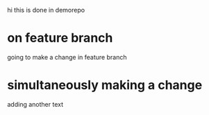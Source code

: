 hi this is done in demorepo


# on feature branch
going to make a change in feature branch

# simultaneously making a change
adding another text